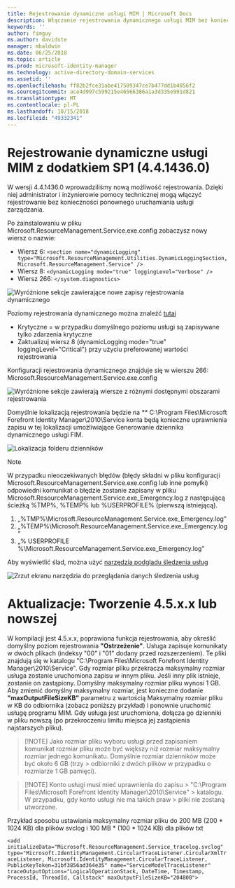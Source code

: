 ```yaml
---
title: Rejestrowanie dynamiczne usługi MIM | Microsoft Docs
description: Włączanie rejestrowania dynamicznego usługi MIM bez konieczności ponownego uruchamiania usługi zarządzania
keywords: ''
author: fimguy
ms.author: davidste
manager: mbaldwin
ms.date: 06/25/2018
ms.topic: article
ms.prod: microsoft-identity-manager
ms.technology: active-directory-domain-services
ms.assetid: ''
ms.openlocfilehash: ff82b2fce31abe417509347ce7b477dd1b4056f2
ms.sourcegitcommit: ace4d997c599215e46566386a1a3d335e991d821
ms.translationtype: MT
ms.contentlocale: pl-PL
ms.lasthandoff: 10/15/2018
ms.locfileid: "49332341"
---
```

# <a name="mim-sp1-4414360--service-dynamic-logging"></a>Rejestrowanie dynamiczne usługi MIM z dodatkiem SP1 (4.4.1436.0)
W wersji 4.4.1436.0 wprowadziliśmy nową możliwość rejestrowania. Dzięki niej administrator i inżynierowie pomocy technicznej mogą włączyć rejestrowanie bez konieczności ponownego uruchamiania usługi zarządzania.

Po zainstalowaniu w pliku Microsoft.ResourceManagement.Service.exe.config zobaczysz nowy wiersz o nazwie:

*   Wiersz 6: ``<section name="dynamicLogging" type="Microsoft.ResourceManagement.Utilities.DynamicLoggingSection, Microsoft.ResourceManagement.Service" />``
*   Wiersz 8: ``<dynamicLogging mode="true" loggingLevel="Verbose" />``
*   Wiersz 266: ``</system.diagnostics> ``

![Wyróżnione sekcje zawierające nowe zapisy rejestrowania dynamicznego](media/mim-service-dynamic-logging/screen01.png)

Poziomy rejestrowania dynamicznego można znaleźć [tutaj](https://msdn.microsoft.com/library/ms733025(v=vs.110).aspx#Anchor_3)

- Krytyczne = w przypadku domyślnego poziomu usługi są zapisywane tylko zdarzenia krytyczne
- Zaktualizuj wiersz 8 (dynamicLogging mode="true" loggingLevel="Critical") przy użyciu preferowanej wartości rejestrowania

Konfiguracji rejestrowania dynamicznego znajduje się w wierszu 266: Microsoft.ResourceManagement.Service.exe.config

![Wyróżnione sekcje zawierają wiersze z różnymi dostępnymi obszarami rejestrowania](media/mim-service-dynamic-logging/screen02.png)

Domyślnie lokalizacją rejestrowania będzie na ** C:\Program Files\Microsoft Forefront Identity Manager\2010\Service konta będą konieczne uprawnienia zapisu w tej lokalizacji umożliwiające Generowanie dziennika dynamicznego usługi FIM.

![Lokalizacja folderu dzienników](media/mim-service-dynamic-logging/screen03.png)

> [!NOTE]
>  W przypadku nieoczekiwanych błędów (błędy składni w pliku konfiguracji Microsoft.ResourceManagement.Service.exe.config lub inne pomyłki) odpowiedni komunikat o błędzie zostanie zapisany w pliku Microsoft.ResourceManagement.Service.exe_Emergency.log z następującą ścieżką %TMP%, %TEMP% lub %USERPROFILE% (pierwszą istniejącą).  
> 1. „%TMP%\Microsoft.ResourceManagement.Service.exe_Emergency.log”
> 2. „%TEMP%\Microsoft.ResourceManagement.Service.exe_Emergency.log”
> 3. „% USERPROFILE %\Microsoft.ResourceManagement.Service.exe_Emergency.log”

Aby wyświetlić ślad, można użyć [narzędzia podglądu śledzenia usług](https://msdn.microsoft.com//library/aa751795(v=vs.110).aspx)

 ![Zrzut ekranu narzędzia do przeglądania danych śledzenia usług](media/mim-service-dynamic-logging/screen04.png)

# <a name="updates-build-45xx-or-greater"></a>Aktualizacje: Tworzenie 4.5.x.x lub nowszej

W kompilacji jest 4.5.x.x, poprawiona funkcja rejestrowania, aby określić domyślny poziom rejestrowania **"Ostrzeżenie"**. Usługa zapisuje komunikaty w dwóch plikach (indeksy "00" i "01" dodany przed rozszerzeniem). Te pliki znajdują się w katalogu "C:\Program Files\Microsoft Forefront Identity Manager\2010\Service". Gdy rozmiar pliku przekracza maksymalny rozmiar usługa zostanie uruchomiona zapisu w innym pliku. Jeśli inny plik istnieje, zostanie on zastąpiony. Domyślny maksymalny rozmiar pliku wynosi 1 GB. Aby zmienić domyślny maksymalny rozmiar, jest konieczne dodanie **"maxOutputFileSizeKB"** parametru z wartością Maksymalny rozmiar pliku w KB do odbiornika (zobacz poniższy przykład) i ponownie uruchomić usługę programu MIM. Gdy usługa jest uruchomiona, dołącza go dzienniki w pliku nowszą (po przekroczeniu limitu miejsca jej zastąpienia najstarszych pliku). 

> [!NOTE] Jako rozmiar pliku wyboru usługi przed zapisaniem komunikat rozmiar pliku może być większy niż rozmiar maksymalny rozmiar jednego komunikatu. Domyślnie rozmiar dzienników może być około 6 GB (trzy > odbiorniki z dwóch plików w przypadku o rozmiarze 1 GB pamięci).

> [!NOTE] Konto usługi musi mieć uprawnienia do zapisu > "C:\Program Files\Microsoft Forefront Identity Manager\2010\Service" > katalogu. W przypadku, gdy konto usługi nie ma takich praw > pliki nie zostaną utworzone.

Przykład sposobu ustawiania maksymalny rozmiar pliku do 200 MB (200 * 1024 KB) dla plików svclog i 100 MB * (100 * 1024 KB) dla plików txt

`<add initializeData="Microsoft.ResourceManagement.Service_tracelog.svclog" type="Microsoft.IdentityManagement.CircularTraceListener.CircularXmlTraceListener, Microsoft.IdentityManagement.CircularTraceListener, PublicKeyToken=31bf3856ad364e35" name="ServiceModelTraceListener" traceOutputOptions="LogicalOperationStack, DateTime, Timestamp, ProcessId, ThreadId, Callstack" maxOutputFileSizeKB="204800">`
